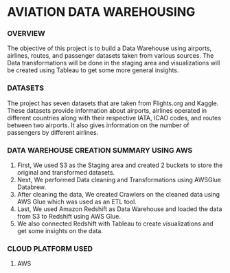 # AVIATION DATA WAREHOUSING


### OVERVIEW
The objective of this project is to build a Data Warehouse using airports, airlines, routes, and passenger datasets taken from various sources. The Data transformations will be done in the staging area and visualizations will be created using Tableau  to get some more general insights.

### DATASETS
The project has seven datasets that are taken from Flights.org and Kaggle. These datasets provide information about airports, airlines operated in different countries along with their respective IATA, ICAO codes, and routes between two airports. It also gives information on the number of passengers by different airlines.

### DATA WAREHOUSE CREATION SUMMARY USING AWS

1. First, We used S3 as the Staging area and created 2 buckets to store the original and transformed datasets.
2. Next, We performed Data cleaning and Transformations using AWSGlue Databrew.
3. After cleaning the data, We created Crawlers on the cleaned data using AWS Glue which was used as an ETL tool.
4. Last, We used Amazon Redshift as Data Warehouse and loaded the data from S3 to Redshift using AWS Glue.
5. We also connected Redshift with Tableau to create visualizations and get some insights on the data.


### CLOUD PLATFORM USED
1. AWS
